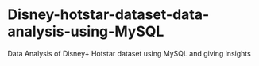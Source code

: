 # Disney-hotstar-dataset-data-analysis-using-MySQL
Data Analysis of Disney+ Hotstar dataset using MySQL and giving insights
